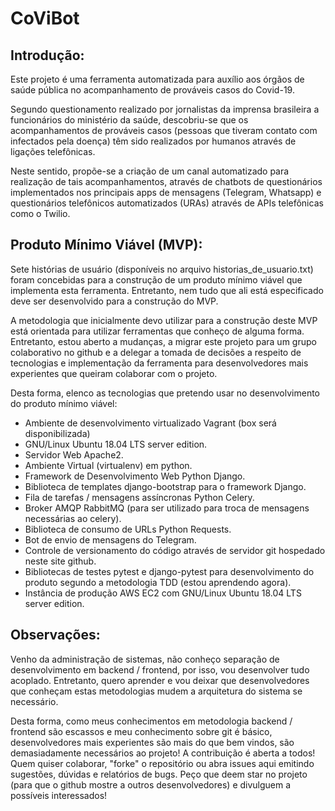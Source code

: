 # CoViBot

## Introdução:

Este projeto é uma ferramenta automatizada para auxílio aos órgãos de saúde pública no acompanhamento de prováveis casos do Covid-19.

Segundo questionamento realizado por jornalistas da imprensa brasileira a funcionários do ministério da saúde, descobriu-se que os acompanhamentos de prováveis casos (pessoas que tiveram contato com infectados pela doença) têm sido realizados por humanos através de ligações telefônicas.

Neste sentido, propõe-se a criação de um canal automatizado para realização de tais acompanhamentos, através de chatbots de questionários implementados nos principais apps de mensagens (Telegram, Whatsapp) e questionários telefônicos automatizados (URAs) através de APIs telefônicas como o Twilio.

## Produto Mínimo Viável (MVP):

Sete histórias de usuário (disponíveis no arquivo historias_de_usuario.txt) foram concebidas para a construção de um produto mínimo viável que implementa esta ferramenta. Entretanto, nem tudo que ali está especificado deve ser desenvolvido para a construção do MVP.

A metodologia que inicialmente devo utilizar para a construção deste MVP está orientada para utilizar ferramentas que conheço de alguma forma. Entretanto, estou aberto a mudanças, a migrar este projeto para um grupo colaborativo no github e a delegar a tomada de decisões a respeito de tecnologias e implementação da ferramenta para desenvolvedores mais experientes que queiram colaborar com o projeto.

Desta forma, elenco as tecnologias que pretendo usar no desenvolvimento do produto mínimo viável:
- Ambiente de desenvolvimento virtualizado Vagrant (box será disponibilizada)
- GNU/Linux Ubuntu 18.04 LTS server edition.
- Servidor Web Apache2.
- Ambiente Virtual (virtualenv) em python.
- Framework de Desenvolvimento Web Python Django.
- Biblioteca de templates django-bootstrap para o framework Django.
- Fila de tarefas / mensagens assíncronas Python Celery.
- Broker AMQP RabbitMQ (para ser utilizado para troca de mensagens necessárias ao celery).
- Biblioteca de consumo de URLs Python Requests.
- Bot de envio de mensagens do Telegram.
- Controle de versionamento do código através de servidor git hospedado neste site github.
- Bibliotecas de testes pytest e django-pytest para desenvolvimento do produto segundo a metodologia TDD (estou aprendendo agora).
- Instância de produção AWS EC2 com GNU/Linux Ubuntu 18.04 LTS server edition.

## Observações:

Venho da administração de sistemas, não conheço separação de desenvolvimento em backend / frontend, por isso, vou desenvolver tudo acoplado. Entretanto, quero aprender e vou deixar que desenvolvedores que conheçam estas metodologias mudem a arquitetura do sistema se necessário.

Desta forma, como meus conhecimentos em metodologia backend / frontend são escassos e meu conhecimento sobre git é básico, desenvolvedores mais experientes são mais do que bem vindos, são demasiadamente necessários ao projeto! A contribuição é aberta a todos! Quem quiser colaborar, "forke" o repositório ou abra issues aqui emitindo sugestões, dúvidas e relatórios de bugs. Peço que deem star no projeto (para que o github mostre a outros desenvolvedores) e divulguem a possíveis interessados!

